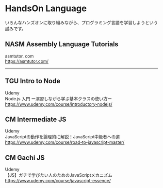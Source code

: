 # HandsOn Language

いろんなハンズオンに取り組みながら、プログラミング言語を学習しようという試みです。  


## NASM Assembly Language Tutorials

asmtutor. com  
https://asmtutor.com/  


---


## TGU Intro to Node

Udemy  
Node.js 入門 ー演習しながら学ぶ基本クラスの使い方ー  
https://www.udemy.com/course/introductory-nodejs/  


## CM Intermediate JS

Udemy  
JavaScriptの動作を論理的に解説！JavaScript中級者への道  
https://www.udemy.com/course/road-to-javascript-master/  


## CM Gachi JS

Udemy  
【JS】ガチで学びたい人のためのJavaScriptメカニズム  
https://www.udemy.com/course/javascript-essence/  

